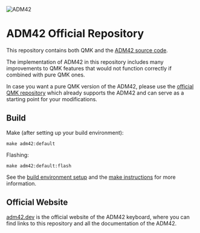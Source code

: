 ![ADM42](https://adm42.dev/assets/images/social.jpg)

# ADM42 Official Repository

This repository contains both QMK and the [ADM42 source code](/keyboards/adm42/).

The implementation of ADM42 in this repository includes many improvements to QMK features that would not function correctly if combined with pure QMK ones.

In case you want a pure QMK version of the ADM42, please use the [official QMK repository](https://github.com/qmk/qmk_firmware) which already supports the ADM42 and can serve as a starting point for your modifications.

## Build

Make (after setting up your build environment):

    make adm42:default

Flashing:

    make adm42:default:flash

See the [build environment setup](https://docs.qmk.fm/#/getting_started_build_tools) and the [make instructions](https://docs.qmk.fm/#/getting_started_make_guide) for more information.

## Official Website

[adm42.dev](https://adm42.dev) is the official website of the ADM42 keyboard, where you can find links to this repository and all the documentation of the ADM42.
